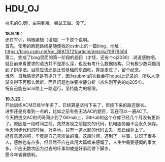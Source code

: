 # HDU_OJ
杭电的OJ题，由易到难，尝试去做。没了。  

__18.9.19：__  
还在军训，稍微编辑（增加）一下这个说明。  
首先，使用的刷题路线是随便找的csdn上的一篇blog，地址：https://blog.csdn.net/qq_38973721/article/details/79979504  
第二，完成了blog里面的第一阶段的题目（才怪，还有个oj2030）.说说感触吧，就目前来看要求的语法并不是那么深，也没有考什么数据结构。只有极少数两题用到了排序法。目前应该还是比较基础的东西吧，算是走过了，留个纪念。  
当然，自我感觉还是有提升了，因为submit的次数会在hduoj上记录的，所以人渐渐变得不再那么武断，而且问题也许要冷静分析（点名刚写完的oj2054）。  
祝自己能在acm路上一路远行，坚持能力的极限。  

__19.3.22：__  
开始训练ACM已经半年多了，已经算是坚持下来了，但接下来的路还很长。  
进步还是有看到一点的，比如之前有些无法AC的题目，现在可以一遍AC了。  
今天把提交AC的代码同步到了GitHub上，GitHub的这个仓库已经几个月没有更新了。原因是一段时间之前，突然发现之前提交的代码，杭电服务器不会永久保存。今天同步代码的时候，万幸地，只有一道水题的代码丢失，现已经补上了。  
挺有意思的吧，毕竟是自己喜欢做的事。这段时间，遇到了一些事，认识了很多人，感触也有点多。但显然不应在此用大篇幅来感慨了，人生中需要感慨的事太多，不应无数次因为过去的坏事抑或是好事而停下脚步。  
愿今年省赛顺利。  

